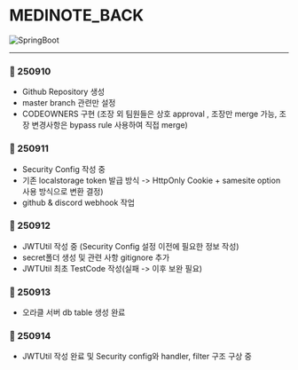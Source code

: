 # MEDINOTE_BACK
![SpringBoot](https://img.shields.io/badge/Spring%20Boot-6DB33F?style=for-the-badge&logo=springboot&logoColor=white)

---
### 📅 250910
- Github Repository 생성
- master branch 관련만 설정
- CODEOWNERS 구현 (조장 외 팀원들은 상호 approval , 조장만 merge 가능, 조장 변경사항은 bypass rule 사용하여 직접 merge)

### 📅 250911
- Security Config 작성 중 
- 기존 localstorage token 발급 방식 -> HttpOnly Cookie + samesite option 사용 방식으로 변환 결정)
- github & discord webhook 작업

### 📅 250912
- JWTUtil 작성 중 (Security Config 설정 이전에 필요한 정보 작성)
- secret폴더 생성 및 관련 사항 gitignore 추가
- JWTUtil 최초 TestCode 작성(실패 -> 이후 보완 필요) 

### 📅 250913
- 오라클 서버 db table 생성 완료

### 📅 250914
- JWTUtil 작성 완료 및 Security config와 handler, filter 구조 구상 중
